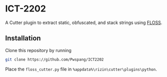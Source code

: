 # ICT-2202

A Cutter plugin to extract static, obfuscated, and stack strings using [FLOSS](https://github.com/mandiant/flare-floss).

## Installation

Clone this repository by running

```bash
git clone https://github.com/Pwspang/ICT2202
```

Place the `floss_cutter.py` file in `%appdata%\rizin\cutter\plugins\python`.
